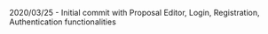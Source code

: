 2020/03/25 - Initial commit with Proposal Editor, Login, Registration, Authentication functionalities 
